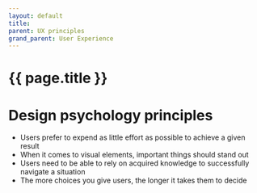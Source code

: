 ```yaml
---
layout: default
title:
parent: UX principles
grand_parent: User Experience
---
```


# {{ page.title }}

# Design psychology principles

- Users prefer to expend as little effort as possible to achieve a given result
- When it comes to visual elements, important things should stand out
- Users need to be able to rely on acquired knowledge to successfully navigate a situation
- The more choices you give users, the longer it takes them to decide
